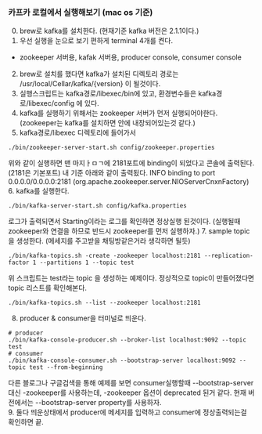 ### 카프카 로컬에서 실행해보기 (mac os 기준)

0. brew로 kafka를 설치한다. (현재기준 kafka 버전은 2.1.1이다.)
1. 우선 실행을 눈으로 보기 편하게 terminal 4개를 켠다.
* zookeeper 서버용, kafak 서버용, producer console, consumer console
2. brew로 설치를 했다면 kafka가 설치된 디렉토리 경로는 /usr/local/Cellar/kafka/{version} 이 될것이다.
3. 실행스크립트는 kafka경로/libexec/bin에 있고, 환경변수들은 kafka경로/libexec/config 에 있다.
4. kafka를 실행하기 위해서는 zookeeper 서버가 먼저 실행되어야한다. (zookeeper는 kafka를 설치하면 안에 내장되어있는것 같다.)
5. kafka경로/libexec 디렉토리에 들어가서 
```
./bin/zookeeper-server-start.sh config/zookeeper.properties 
```
위와 같이 실행하면 맨 마지ㅏㅁㄱ에 2181포트에 binding이 되었다고 콘솔에 출력된다. (2181은 기본포트)
내 기준 아래와 같이 출력됬다.
INFO binding to port 0.0.0.0/0.0.0.0:2181 (org.apache.zookeeper.server.NIOServerCnxnFactory)
6. kafka를 실행한다. 
```
./bin/kafka-server-start.sh config/kafka.properties
```
로그가 출력되면서 Starting이라는 로그를 확인하면 정상실행 된것이다. (실행될때 zookeeper와 연결을 하므로 반드시 zookeeper를 먼저 실행하자.)
7. sample topic을 생성한다. (메세지를 주고받을 채팅방같은거라 생각하면 될듯)
```
./bin/kafka-topics.sh -create -zookeeper localhost:2181 --replication-factor 1 --partitions 1 --topic test
```
위 스크립트는 test라는 topic 을 생성하는 예제이다.
정상적으로 topic이 만들어졌다면 topic 리스트를 확인해본다.
```
./bin/kafka-topics.sh --list --zookeeper localhost:2181
```
8. producer & consumer을 터미널로 띄운다.
```
# producer
./bin/kafka-console-producer.sh --broker-list localhost:9092 --topic test
# consumer
./bin/kafka-console-consumer.sh --bootstrap-server localhost:9092 --topic test --from-beginning
```
다른 블로그나 구글검색을 통해 예제를 보면 consumer실행할때 --bootstrap-server 대신 -zookeeper를 사용하는데, -zookeeper 옵션이 deprecated 된거 같다.
현재 버전에서는 --bootstrap-server property를 사용하자.<br>
9. 둘다 띄운상태에서 producer에 메세지를 입력하고 consumer에 정상출력되는걸 확인하면 끝.
